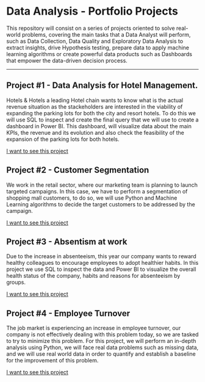 # Data Analysis - Portfolio Projects

This repository will consist on a series of projects oriented to solve real-world problems, covering the main tasks that a Data Analyst will perform, such as Data Collection, Data Quality and Exploratory Data Analysis to extract insights, drive Hypothesis testing, prepare data to apply machine learning algorithms or create powerful data products such as Dashboards that empower the data-driven decision process.

---

## Project #1 - Data Analysis for Hotel Management.
Hotels & Hotels a leading Hotel chain wants to know what is the actual revenue situation as the stackeholders are interested in the viability of expanding the parking lots for both the city and resort hotels. To do this we will use SQL to inspect and create the final query that we will use to create a dashboard in Power BI. This dashboard, will visualize data about the main KPIs, the revenue and its evolution and also check the feasibility of the expansion of the parking lots for both hotels.

[I want to see this project](https://github.com/jpheredia/Portfolio-Projects/tree/main/Hotel%20Revenue)

## Project #2 - Customer Segmentation
We work in the retail sector, where our marketing team is planning to launch targeted campaigns. In this case, we have to perform a segmentation of shopping mall customers, to do so, we will use Python and Machine Learning algorithms to decide the target customers to be addressed by the campaign.

[I want to see this project](https://github.com/jpheredia/Portfolio-Projects/tree/main/Customer%20Segmentation)

## Project #3 - Absentism at work
Due to the increase in absenteeism, this year our company wants to reward healthy colleagues to encourage employees to adopt healthier habits. In this project we use SQL to inspect the data and Power BI to visualize the overall health status of the company, habits and reasons for absenteeism by groups.

[I want to see this project](https://github.com/jpheredia/Portfolio-Projects/tree/main/Absenteeism%20at%20work)

## Project #4 - Employee Turnover
The job market is experiencing an increase in employee turnover, our company is not effectively dealing with this problem today, so we are tasked to try to minimize this problem. For this project, we will perform an in-depth analysis using Python, we will face real data problems such as missing data, and we will use real world data in order to quantify and establish a baseline for the improvement of this problem.

[I want to see this project](https://github.com/jpheredia/Portfolio-Projects/tree/main/Company%20Turnover)
